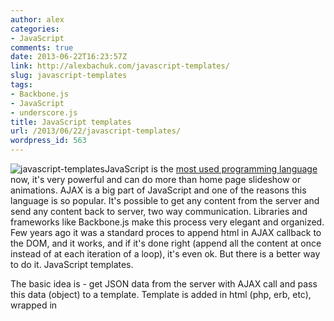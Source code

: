 ```yaml
---
author: alex
categories:
- JavaScript
comments: true
date: 2013-06-22T16:23:57Z
link: http://alexbachuk.com/javascript-templates/
slug: javascript-templates
tags:
- Backbone.js
- JavaScript
- underscore.js
title: JavaScript templates
url: /2013/06/22/javascript-templates/
wordpress_id: 563
---
```


![javascript-templates](http://alexbachuk.com/wp-content/uploads/2013/06/javascript-templates.png)JavaScript is the [most used programming language](https://github.com/languages) now, it's very powerful and can do more than home page slideshow or animations. AJAX is a big part of JavaScript and one of the reasons this language is so popular. It's possible to get any content from the server and send any content back to server, two way communication. Libraries and frameworks like Backbone.js make this process very elegant and organized. Few years ago it was a standard proces to append html in AJAX callback to the DOM, and it works, and if it's done right (append all the content at once instead of at each iteration of a loop), it's even ok. But there is a better way to do it. JavaScript templates.

The basic idea is - get JSON data from the server with AJAX call and pass this data (object) to a template. Template is added in html (php, erb, etc), wrapped in <script> tag with type <text/template> or any other type but not script, so browser just skips it. Templating engine (Underscore, Handlebars, Mustache, Dust.js... or any other) compiles the script (template), replaces variables with real data from JSON object and injects html into specified place in your file. Behind the scenes templating engines search and replace all the values with regular expressions, properly escape quotes and do other "math". And the most important - it keeps html and data out of main JavaScript code, remember - separation of data, logic and presentation. If you have any experience with WordPress (or any other CMS) or Ruby on Rails - it's the same concept but in JavaScript.

I posted [article about Backbone.js](http://alexbachuk.com/backbone-js-explained/) and why it's awesome, so here I will add a snipped of what I used to render data coming from Backbone view. Every time view is changed, data is rendered in attached template, no more no less.  It's recommended to keep any evaluations (loops, if else) from the templates, but in this case I included the loop just to show helper functions that come with template engines, I used [Underscore.js](http://underscorejs.org/#template) in this case because it comes with Backbone.js, but Handlebars and Dust.js are more powerful libraries if you need to handle more complicated templates.






